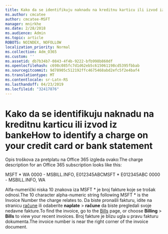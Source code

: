 ```yaml
---
title: Kako da se identifikuju naknadu na kreditnu karticu ili izvod iz banke
ms.author: cmcatee
author: cmcatee-MSFT
manager: mnirkhe
ms.date: 2/28/2018
ms.audience: Admin
ms.topic: article
ROBOTS: NOINDEX, NOFOLLOW
localization_priority: Normal
ms.collection: Adm_O365
ms.custom: ''
ms.assetid: db7b34b7-0843-4f4b-9222-bfb998b860df
ms.openlocfilehash: c698c085fc7d1d62eb5c615061198cd5395fbbab
ms.sourcegitcommit: 9d78905c512192ffc4675468abd2efc5f2e4baf4
ms.translationtype: MT
ms.contentlocale: sr-Latn-RS
ms.lasthandoff: 04/23/2019
ms.locfileid: "32417876"
---
```

# <a name="how-to-identify-a-charge-on-your-credit-card-or-bank-statement"></a><span data-ttu-id="9ec9b-102">Kako da se identifikuju naknadu na kreditnu karticu ili izvod iz banke</span><span class="sxs-lookup"><span data-stu-id="9ec9b-102">How to identify a charge on your credit card or bank statement</span></span>

<span data-ttu-id="9ec9b-103">Opis troškova za pretplatu na Office 365 izgleda ovako:</span><span class="sxs-lookup"><span data-stu-id="9ec9b-103">The charge description for an Office 365 subscription looks like this:</span></span>
  
<span data-ttu-id="9ec9b-104">MSFT \* WA 0000 - MSBILL.INFO, E012345ABC</span><span class="sxs-lookup"><span data-stu-id="9ec9b-104">MSFT \* E012345ABC 0000 - MSBILL.INFO, WA</span></span>
  
<span data-ttu-id="9ec9b-105">Alfa-numerički niska 10 znakova iza MSFT \* je broj fakture koje se trošak odnosi.</span><span class="sxs-lookup"><span data-stu-id="9ec9b-105">The 10 character alpha-numeric string following MSFT \* is the Invoice Number the charge relates to.</span></span> <span data-ttu-id="9ec9b-106">Da biste pronašli fakturu, idite na stranicu [račune](https://go.microsoft.com/fwlink/p/?linkid=848039) ili odaberite **naplate** \> **račune** da biste pregledali svoje nedavne fakture.</span><span class="sxs-lookup"><span data-stu-id="9ec9b-106">To find the invoice, go to the [Bills](https://go.microsoft.com/fwlink/p/?linkid=848039) page, or choose **Billing** \> **Bills** to view your recent invoices.</span></span> <span data-ttu-id="9ec9b-107">Broj fakture je blizu ugla u pravu fakturu dokumenta.</span><span class="sxs-lookup"><span data-stu-id="9ec9b-107">The invoice number is near the right corner of the invoice document.</span></span> 
  

